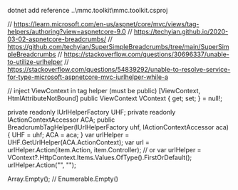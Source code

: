 dotnet add reference ..\mmc.toolkit\mmc.toolkit.csproj




// https://learn.microsoft.com/en-us/aspnet/core/mvc/views/tag-helpers/authoring?view=aspnetcore-9.0
// https://techyian.github.io/2020-03-02-aspnetcore-breadcrumbs/
// https://github.com/techyian/SuperSimpleBreadcrumbs/tree/main/SuperSimpleBreadcrumbs
// https://stackoverflow.com/questions/30696337/unable-to-utilize-urlhelper
// https://stackoverflow.com/questions/54839292/unable-to-resolve-service-for-type-microsoft-aspnetcore-mvc-iurlhelper-while-a




// inject ViewContext in tag helper (must be public)
[ViewContext, HtmlAttributeNotBound] public ViewContext VContext { get; set; } = null!;





private readonly IUrlHelperFactory UHF;
private readonly IActionContextAccessor ACA;
public BreadcrumbTagHelper(IUrlHelperFactory uhf, IActionContextAccessor aca)
{
    UHF = uhf;
    ACA = aca;
}
var urlHelper = UHF.GetUrlHelper(ACA.ActionContext);
var url = urlHelper.Action(item.Action, item.Controller);
// or
var urlHelper = VContext?.HttpContext.Items.Values.OfType<IUrlHelper>().FirstOrDefault();
urlHelper.Action("", "");



Array.Empty<string>(); // Enumerable.Empty<string>()

